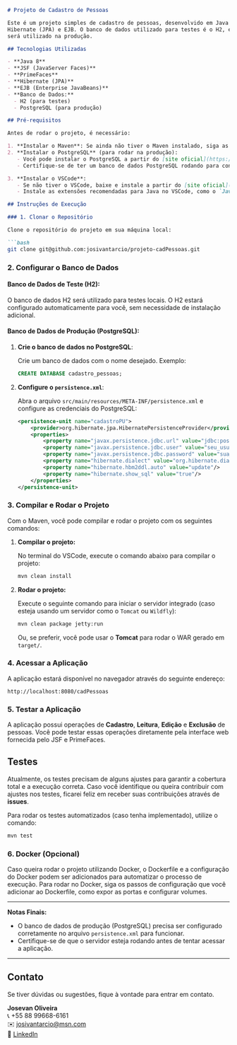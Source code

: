 ```markdown
# Projeto de Cadastro de Pessoas

Este é um projeto simples de cadastro de pessoas, desenvolvido em Java utilizando JSF, PrimeFaces,
Hibernate (JPA) e EJB. O banco de dados utilizado para testes é o H2, enquanto o banco de dados PostgreSQL
será utilizado na produção.

## Tecnologias Utilizadas

- **Java 8**
- **JSF (JavaServer Faces)**
- **PrimeFaces**
- **Hibernate (JPA)**
- **EJB (Enterprise JavaBeans)**
- **Banco de Dados:**
  - H2 (para testes)
  - PostgreSQL (para produção)

## Pré-requisitos

Antes de rodar o projeto, é necessário:

1. **Instalar o Maven**: Se ainda não tiver o Maven instalado, siga as instruções de instalação no [site oficial](https://maven.apache.org/install.html).
2. **Instalar o PostgreSQL** (para rodar na produção):
   - Você pode instalar o PostgreSQL a partir do [site oficial](https://www.postgresql.org/download/).
   - Certifique-se de ter um banco de dados PostgreSQL rodando para configurar a conexão de produção.

3. **Instalar o VSCode**:
   - Se não tiver o VSCode, baixe e instale a partir do [site oficial](https://code.visualstudio.com/).
   - Instale as extensões recomendadas para Java no VSCode, como o `Java Extension Pack`.

## Instruções de Execução

### 1. Clonar o Repositório

Clone o repositório do projeto em sua máquina local:

```bash
git clone git@github.com:josivantarcio/projeto-cadPessoas.git
```

### 2. Configurar o Banco de Dados

#### Banco de Dados de Teste (H2):
O banco de dados H2 será utilizado para testes locais. O H2 estará configurado automaticamente para você, sem necessidade de instalação adicional.

#### Banco de Dados de Produção (PostgreSQL):
1. **Crie o banco de dados no PostgreSQL**:
   
   Crie um banco de dados com o nome desejado. Exemplo:
   
   ```sql
   CREATE DATABASE cadastro_pessoas;
   ```

2. **Configure o `persistence.xml`**:
   
   Abra o arquivo `src/main/resources/META-INF/persistence.xml` e configure as credenciais do PostgreSQL:
   
   ```xml
   <persistence-unit name="cadastroPU">
       <provider>org.hibernate.jpa.HibernatePersistenceProvider</provider>
       <properties>
           <property name="javax.persistence.jdbc.url" value="jdbc:postgresql://localhost:5432/cadastro_pessoas"/>
           <property name="javax.persistence.jdbc.user" value="seu_usuario"/>
           <property name="javax.persistence.jdbc.password" value="sua_senha"/>
           <property name="hibernate.dialect" value="org.hibernate.dialect.PostgreSQLDialect"/>
           <property name="hibernate.hbm2ddl.auto" value="update"/>
           <property name="hibernate.show_sql" value="true"/>
       </properties>
   </persistence-unit>
   ```

### 3. Compilar e Rodar o Projeto

Com o Maven, você pode compilar e rodar o projeto com os seguintes comandos:

1. **Compilar o projeto:**

   No terminal do VSCode, execute o comando abaixo para compilar o projeto:

   ```bash
   mvn clean install
   ```

2. **Rodar o projeto:**

   Execute o seguinte comando para iniciar o servidor integrado (caso esteja usando um servidor como o `Tomcat` ou `Wildfly`):

   ```bash
   mvn clean package jetty:run
   ```

   Ou, se preferir, você pode usar o **Tomcat** para rodar o WAR gerado em `target/`.

### 4. Acessar a Aplicação

A aplicação estará disponível no navegador através do seguinte endereço:

```
http://localhost:8080/cadPessoas
```

### 5. Testar a Aplicação

A aplicação possui operações de **Cadastro**, **Leitura**, **Edição** e **Exclusão** de pessoas. Você pode testar essas operações diretamente pela interface web fornecida pelo JSF e PrimeFaces.

## Testes

Atualmente, os testes precisam de alguns ajustes para garantir a cobertura total e a execução correta. Caso você identifique ou queira contribuir com ajustes nos testes, ficarei feliz em receber suas contribuições através de **issues**.

Para rodar os testes automatizados (caso tenha implementado), utilize o comando:

```bash
mvn test
```

### 6. Docker (Opcional)

Caso queira rodar o projeto utilizando Docker, o Dockerfile e a configuração do Docker podem ser adicionados para automatizar o processo de execução. Para rodar no Docker, siga os passos de configuração que você adicionar ao Dockerfile, como expor as portas e configurar volumes.

---

**Notas Finais:**

- O banco de dados de produção (PostgreSQL) precisa ser configurado corretamente no arquivo `persistence.xml` para funcionar.
- Certifique-se de que o servidor esteja rodando antes de tentar acessar a aplicação.

---

## Contato

Se tiver dúvidas ou sugestões, fique à vontade para entrar em contato.

**Josevan Oliveira**  
📞 +55 88 99668-6161  
✉️ josivantarcio@msn.com  
🔗 [LinkedIn](https://www.linkedin.com/in/josevanoliveira/)
```
